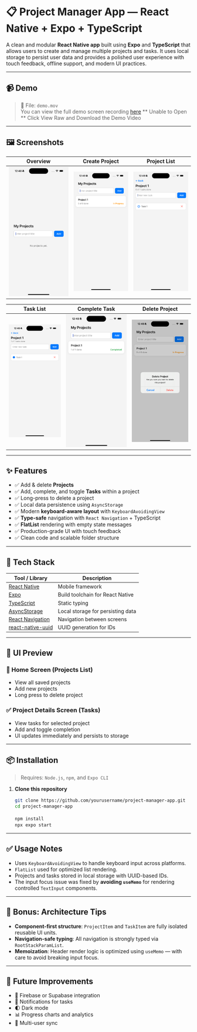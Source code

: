 # 📋 Project Manager App — React Native + Expo + TypeScript

A clean and modular **React Native app** built using **Expo** and **TypeScript** that allows users to create and manage multiple projects and tasks. It uses local storage to persist user data and provides a polished user experience with touch feedback, offline support, and modern UI practices.

---

## 📹 Demo

> 📁 File: `demo.mov`  
You can view the full demo screen recording [here](./demo.mov)
** Unable to Open **
> Click View Raw and Download the Demo Video
> 
---
## 🖼️ Screenshots

| Overview | Create Project | Project List |
|---------|----------------|--------------|
| ![One](./assets/demoScreenshot/One.png) | ![Two](./assets/demoScreenshot/Two.png) | ![Three](./assets/demoScreenshot/Three.png) |

| Task List | Complete Task | Delete Project |
|----------|----------------|----------------|
| ![Four](./assets/demoScreenshot/Four.png) | ![Five](./assets/demoScreenshot/Five.png) | ![Six](./assets/demoScreenshot/Six.png) |

---
## ✨ Features

- ✅ Add & delete **Projects**
- ✅ Add, complete, and toggle **Tasks** within a project
- ✅ Long-press to delete a project
- ✅ Local data persistence using `AsyncStorage`
- ✅ Modern **keyboard-aware layout** with `KeyboardAvoidingView`
- ✅ **Type-safe** navigation with `React Navigation` + TypeScript
- ✅ **FlatList** rendering with empty state messages
- ✅ Production-grade UI with touch feedback
- ✅ Clean code and scalable folder structure

---

## 🧱 Tech Stack

| Tool / Library             | Description                                 |
|---------------------------|---------------------------------------------|
| [React Native](https://reactnative.dev/)        | Mobile framework                            |
| [Expo](https://expo.dev/)                       | Build toolchain for React Native            |
| [TypeScript](https://www.typescriptlang.org/)  | Static typing                               |
| [AsyncStorage](https://react-native-async-storage.github.io/async-storage/) | Local storage for persisting data           |
| [React Navigation](https://reactnavigation.org/) | Navigation between screens                  |
| [react-native-uuid](https://www.npmjs.com/package/react-native-uuid)   | UUID generation for IDs                     |

---


## 📸 UI Preview

### 📁 Home Screen (Projects List)
- View all saved projects
- Add new projects
- Long press to delete project

### ✅ Project Details Screen (Tasks)
- View tasks for selected project
- Add and toggle completion
- UI updates immediately and persists to storage

---

## 📦 Installation

> Requires: `Node.js`, `npm`, and `Expo CLI`

1. **Clone this repository**
   ```bash
   git clone https://github.com/yourusername/project-manager-app.git
   cd project-manager-app

   npm install
   npx expo start
---

## ✅ Usage Notes

- Uses `KeyboardAvoidingView` to handle keyboard input across platforms.
- `FlatList` used for optimized list rendering.
- Projects and tasks stored in local storage with UUID-based IDs.
- The input focus issue was fixed by **avoiding `useMemo`** for rendering controlled `TextInput` components.

---

## 🧠 Bonus: Architecture Tips

- **Component-first structure**: `ProjectItem` and `TaskItem` are fully isolated reusable UI units.
- **Navigation-safe typing**: All navigation is strongly typed via `RootStackParamList`.
- **Memoization**: Header render logic is optimized using `useMemo` — with care to avoid breaking input focus.

---

## 🚀 Future Improvements

- 🔄 Firebase or Supabase integration
- 🔔 Notifications for tasks
- 🌓 Dark mode
- 📊 Progress charts and analytics
- 👥 Multi-user sync


